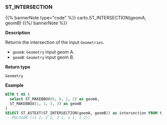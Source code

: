 ### ST_INTERSECTION

{{% bannerNote type="code" %}}
carto.ST_INTERSECTION(geomA, geomB)
{{%/ bannerNote %}}

**Description**

Returns the intersection of the input `Geometries`.

* `geomA`: `Geometry` input geom A.
* `geomB`: `Geometry` input geom B.

**Return type**

`Geometry`

**Example**

```sql
WITH t AS (
  select ST_MAKEBBOX(0, 0, 2, 2) as geomA,
  ST_MAKEBBOX(1, 1, 3, 3) as geomB
)
SELECT ST_ASTEXT(ST_INTERSECTION(geomA, geomB)) as intersection FROM t
-- POLYGON ((1 2, 2 2, 2 1, 1 1, 1 2))

```